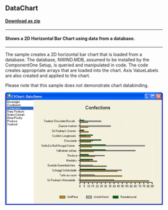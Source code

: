## DataChart
#### [Download as zip](https://grapecity.github.io/DownGit/#/home?url=https://github.com/GrapeCity/ComponentOne-WinForms-Samples/tree/master/NetFramework\Charts\VB\DataChart)
____
#### Shows a 2D Horizontal Bar Chart using data from a database.
____
The sample creates a 2D horizontal bar chart that is loaded from a database.
The database, NWIND.MDB, assumed to be installed by the ComponentOne Setup, is queried and manipulated in code.
The code creates appropriate arrays that are loaded into the chart.
Axis ValueLabels are also created and applied to the chart.

Please note that this sample does not demonstrate chart databinding.

![screenshot](screenshot.png)
